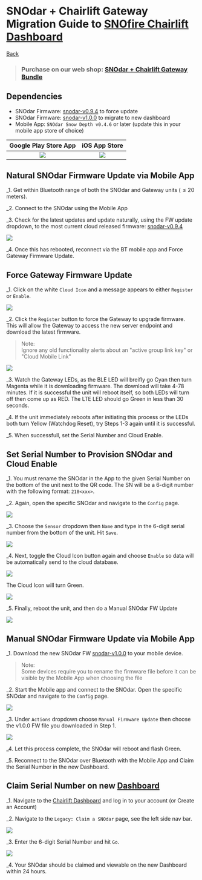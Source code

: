 # SNOdar + Chairlift Gateway Migration Guide to [SNOfire Chairlift Dashboard](chairlift.snofire.io)

[Back](../)

> ### **Purchase on our web shop: [SNOdar + Chairlift Gateway Bundle](https://sensorlogic.store/collections/snow-science-instrumentation/products/snodar-chairlift-gateway?variant=42569883025563)**

## Dependencies

- SNOdar Firmware: [snodar-v0.9.4](https://github.com/SensorLogicInc/snodar-releases/releases/tag/0.9.4-beta) to force update
- SNOdar Firmware: [snodar-v1.0.0](https://www.dropbox.com/s/lmt0zs7a14w5snn/snodar_secure_dfu_esb_v1.0.0.zip?dl=1) to migrate to new dashboard
- Mobile App: `SNOdar Snow Depth v0.4.6` or later (update this in your mobile app store of choice)

Google Play Store App                                                                                  |  iOS App Store
:----------------------------------------------------------------------------------------------:|:----------------------------------------------------------------------------------:
[![](../assets/images/google-play-badge.png)](https://play.google.com/store/apps/details?id=com.snodar)   | [![](../assets/images/apple-app-store-badge.png)](https://apps.apple.com/us/app/snodar/id1584974884)

## Natural SNOdar Firmware Update via Mobile App

_1. Get within Bluetooth range of both the SNOdar and Gateway units ($\leq 20$ meters).

_2. Connect to the SNOdar using the Mobile App

_3. Check for the latest updates and update naturally, using the FW update dropdown, to the most current cloud released firmware: [snodar-v0.9.4](https://github.com/SensorLogicInc/snodar-releases/releases/tag/0.9.4-beta)

![](images/dfu_check_update.png)

_4. Once this has rebooted, reconnect via the BT mobile app and Force Gateway Firmware Update.

## Force Gateway Firmware Update

_1. Click on the white `Cloud Icon` and a message appears to either `Register` or `Enable`.

![](images/mobile_cloud_enable_1.PNG)

_2. Click the `Register` button to force the Gateway to upgrade firmware. This will allow the Gateway to access the new server endpoint and download the latest firmware.

> Note:  
> Ignore any old functionality alerts about an "active group link key" or "Cloud Mobile Link"

![](images/mobile_cloud_register.PNG)

_3. Watch the Gateway LEDs, as the BLE LED will breifly go Cyan then turn Magenta while it is downloading firmware. The download will take 4-78 minutes. If it is successful the unit will reboot itself, so both LEDs will turn off then come up as RED. The LTE LED should go Green in less than 30 seconds. 

_4. If the unit immediately reboots after initiating this process or the LEDs both turn Yellow (Watchdog Reset), try Steps 1-3 again until it is successful.

_5. When successfull, set the Serial Number and Cloud Enable.

## Set Serial Number to Provision SNOdar and Cloud Enable

_1. You must rename the SNOdar in the App to the given Serial Number on the bottom of the unit next to the QR code. The SN will be a 6-digit number with the following format: `210<xxx>`.

_2. Again, open the specific SNOdar and navigate to the `Config` page.

![](images/view_toolbar_config.png)

_3. Choose the `Sensor` dropdown then `Name` and type in the 6-digit serial number from the bottom of the unit. Hit `Save`.

![](images/view_config_name.png)

_4. Next, toggle the Cloud Icon button again and choose `Enable` so data will be automatically send to the cloud database.

![](images/mobile_cloud_enable_2.PNG)

The Cloud Icon will turn Green.

![](images/cloud_disable_enable.png)

_5. Finally, reboot the unit, and then do a Manual SNOdar FW Update

![](images/snodar_restart.PNG)

## Manual SNOdar Firmware Update via Mobile App

_1. Download the new SNOdar FW [snodar-v1.0.0](https://www.dropbox.com/s/lmt0zs7a14w5snn/snodar_secure_dfu_esb_v1.0.0.zip?dl=1) to your mobile device. 

> Note:   
> Some devices require you to rename the firmware file before it can be visible by the Mobile App when choosing the file

_2. Start the Mobile app and connect to the SNOdar. Open the specific SNOdar and navigate to the `Config` page.

![](images/view_toolbar_config.png)

_3. Under `Actions` dropdown choose `Manual Firmware Update` then choose the v1.0.0 FW file you downloaded in Step 1.

![](images/fw_manual_update.png)

_4. Let this process complete, the SNOdar will reboot and flash Green.

_5. Reconnect to the SNOdar over Bluetooth with the Mobile App and Claim the Serial Number in the new Dashboard.

## Claim Serial Number on new [Dashboard](chairlift.snofire.io)

_1. Navigate to the [Chairlift Dashboard](chairlift.snofire.io) and log in to your account (or Create an Account)

_2. Navigate to the `Legacy: Claim a SNOdar` page, see the left side nav bar.

![](images/legacy_claim_snodar.png)

_3. Enter the 6-digit Serial Number and hit `Go`.

![](images/legacy_claim_snodar_go.png)

_4. Your SNOdar should be claimed and viewable on the new Dashboard within 24 hours.